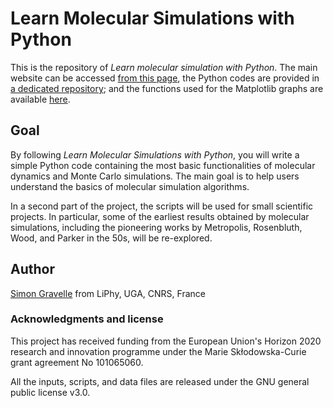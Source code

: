 # Learn Molecular Simulations with Python

This is the repository of _Learn molecular simulation with Python_. The main website
can be accessed [from this page](https://mdcourse.github.io/), the Python codes are
provided in [a dedicated repository](https://github.com/mdcourse/python-codes);
and the functions used for the Matplotlib graphs are available [here](https://github.com/simongravelle/pyplot-perso).

## Goal

By following _Learn Molecular Simulations with Python_, you will write a simple Python
code containing the most basic functionalities of molecular dynamics and Monte Carlo
simulations. The main goal is to help users understand the basics of molecular simulation
algorithms.

In a second part of the project, the scripts will be used for small scientific
projects. In particular, some of the earliest results obtained by molecular
simulations, including the pioneering works by Metropolis, Rosenbluth,
Wood, and Parker in the 50s, will be re-explored.

## Author

[Simon Gravelle](https://github.com/simongravelle) from LiPhy, UGA, CNRS, France

### Acknowledgments and license

This project has received funding from the European
Union's Horizon 2020 research and innovation programme
under the Marie Skłodowska-Curie grant agreement No 101065060.

All the inputs, scripts, and data files are released under the 
GNU general public license v3.0.
